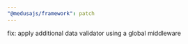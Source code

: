 ```yaml
---
"@medusajs/framework": patch
---
```


fix: apply additional data validator using a global middleware
